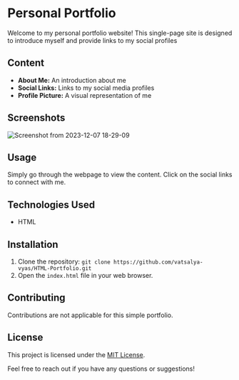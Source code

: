 # Personal Portfolio

Welcome to my personal portfolio website! This single-page site is designed to introduce myself and provide links to my social profiles

## Content
- **About Me:** An introduction about me
- **Social Links:** Links to my social media profiles
- **Profile Picture:** A visual representation of me

## Screenshots
![Screenshot from 2023-12-07 18-29-09](https://github.com/vatsalya-vyas/HTML-Portfolio/assets/140804211/4fbb81b8-8bc3-430b-a282-884b6f9dcb01)

## Usage
Simply go through the webpage to view the content. Click on the social links to connect with me.

## Technologies Used
- HTML

## Installation
1. Clone the repository: `git clone https://github.com/vatsalya-vyas/HTML-Portfolio.git`
2. Open the `index.html` file in your web browser.

## Contributing
Contributions are not applicable for this simple portfolio.

## License
This project is licensed under the [MIT License](https://www.mit.edu/~amini/LICENSE.md).

Feel free to reach out if you have any questions or suggestions!
